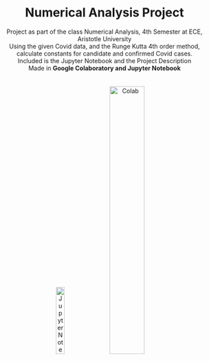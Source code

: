 <H1 align=center> Numerical Analysis Project </H1>

<p align=center> 
  Project as part of the class Numerical Analysis, 4th Semester at ECE, Aristotle University <br>
  Using the given Covid data, and the Runge Kutta 4th order method, calculate constants for candidate and confirmed Covid cases.<br>
  Included is the Jupyter Notebook and the Project Description<br>
  Made in <b>Google Colaboratory and Jupyter Notebook</b><br> 
  <br>
  <br>
  <img src="https://github.com/tsarnadelis/Numerical-Analysis-Project/assets/81568914/4f5a9705-c68f-4575-afe8-c18f1782d688" width=20% height=20% alt="Jupyter Notebook">
  <img src="https://github.com/tsarnadelis/Numerical-Analysis-Project/assets/81568914/1acc0687-7146-441f-940e-f2c2ef71dcd8" width=40% height=40% alt="Colab">
</p>


